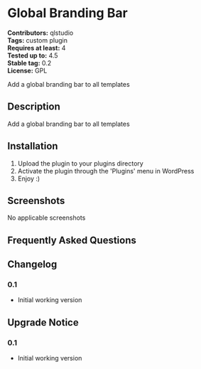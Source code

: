 # Global Branding Bar 
**Contributors:** qlstudio  
**Tags:** custom plugin  
**Requires at least:** 4  
**Tested up to:** 4.5  
**Stable tag:** 0.2  
**License:** GPL  

Add a global branding bar to all templates 


## Description 

Add a global branding bar to all templates


## Installation 

1. Upload the plugin to your plugins directory
2. Activate the plugin through the 'Plugins' menu in WordPress
3. Enjoy :)


## Screenshots 

No applicable screenshots


## Frequently Asked Questions 


## Changelog 


### 0.1 

* Initial working version


## Upgrade Notice 


### 0.1 

* Initial working version